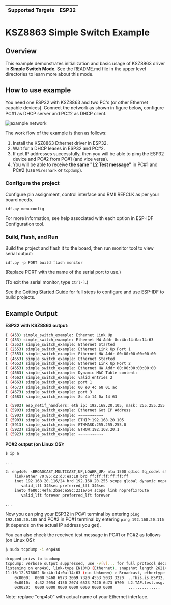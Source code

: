 | Supported Targets | ESP32 |
| ----------------- | ----- |

# KSZ8863 Simple Switch Example

## Overview

This example demonstrates initialization and basic usage of KSZ8863 driver in **Simple Switch Mode**. See the README.md file in the upper level directories to learn more about this mode.

## How to use example

You need one ESP32 with KSZ8863 and two PC's (or other Ethernet capable devices). Connect the network as shown in figure below, configure PC#1 as DHCP server and PC#2 as DHCP client.

![example network](../../docs/example_switch.png)

The work flow of the example is then as follows:

1. Install the KSZ8863 Ethernet driver in ESP32.
2. Wait for a DHCP leases in ESP32 and PC#2.
3. If get IP addresses successfully, then you will be able to ping the ESP32 device and PC#2 from PC#1 (and vice versa).
4. You will be able to receive **the same "L2 Test message"** in PC#1 and PC#2 (use ``Wireshark`` or ``tcpdump``).

### Configure the project

Configure pin assignment, control interface and RMII REFCLK as per your board needs.

```
idf.py menuconfig
```

For more information, see help associated with each option in ESP-IDF Configuration tool.

### Build, Flash, and Run

Build the project and flash it to the board, then run monitor tool to view serial output:

```
idf.py -p PORT build flash monitor
```

(Replace PORT with the name of the serial port to use.)

(To exit the serial monitor, type ``Ctrl-]``.)

See the [Getting Started Guide](https://docs.espressif.com/projects/esp-idf/en/latest/get-started/index.html) for full steps to configure and use ESP-IDF to build projects.

## Example Output

**ESP32 with KSZ8863 output:**

```bash
I (453) simple_switch_example: Ethernet Link Up
I (453) simple_switch_example: Ethernet HW Addr 8c:4b:14:0a:14:63
I (2553) simple_switch_example: Ethernet Started
I (2553) simple_switch_example: Ethernet Link Up Port 1
I (2553) simple_switch_example: Ethernet HW Addr 00:00:00:00:00:00
I (4653) simple_switch_example: Ethernet Started
I (4653) simple_switch_example: Ethernet Link Up Port 2
I (4653) simple_switch_example: Ethernet HW Addr 00:00:00:00:00:00
I (4663) simple_switch_example: Dynamic MAC Table content:
I (4663) simple_switch_example: valid entries 2
I (4663) simple_switch_example: port 1
I (4673) simple_switch_example: 00 e0 4c 68 01 ac 
I (4673) simple_switch_example: port 3
I (4683) simple_switch_example: 8c 4b 14 0a 14 63 

I (5903) esp_netif_handlers: eth ip: 192.168.20.105, mask: 255.255.255.0, gw: 192.168.20.1
I (5903) simple_switch_example: Ethernet Got IP Address
I (5903) simple_switch_example: ~~~~~~~~~~~
I (5903) simple_switch_example: ETHIP:192.168.20.105
I (5913) simple_switch_example: ETHMASK:255.255.255.0
I (5923) simple_switch_example: ETHGW:192.168.20.1
I (5923) simple_switch_example: ~~~~~~~~~~~
```
**PC#2 output (on Linux OS):**

```bash
$ ip a

...

2: enp4s0: <BROADCAST,MULTICAST,UP,LOWER_UP> mtu 1500 qdisc fq_codel state UP group default qlen 1000
    link/ether 70:85:c2:d3:ea:18 brd ff:ff:ff:ff:ff:ff
    inet 192.168.20.116/24 brd 192.168.20.255 scope global dynamic noprefixroute enp4s0
       valid_lft 346sec preferred_lft 346sec
    inet6 fe80::4efa:2bae:e58c:231e/64 scope link noprefixroute 
       valid_lft forever preferred_lft forever

...
```

Now you can ping your ESP32 in PC#1 terminal by entering `ping 192.168.20.105` and PC#2 in PC#1 terminal by entering `ping 192.168.20.116` (it depends on the actual IP address you get).

You can also check the received test message in PC#1 or PC#2 as follows (on Linux OS):

```bash
$ sudo tcpdump -i enp4s0

dropped privs to tcpdump
tcpdump: verbose output suppressed, use -v[v]... for full protocol decode
listening on enp4s0, link-type EN10MB (Ethernet), snapshot length 262144 bytes
11:16:12.576802 8c:4b:14:0a:14:63 (oui Unknown) > Broadcast, ethertype Unknown (0x7000), length 60: 
	0x0000:  0000 5468 6973 2069 7320 4553 5033 3220  ..This.is.ESP32.
	0x0010:  4c32 2054 4150 2074 6573 7420 6d73 6700  L2.TAP.test.msg.
	0x0020:  0000 0000 0000 0000 0000 0000 0000       ..............
```
Note: replace "enp4s0" with actual name of your Ethernet interface.
